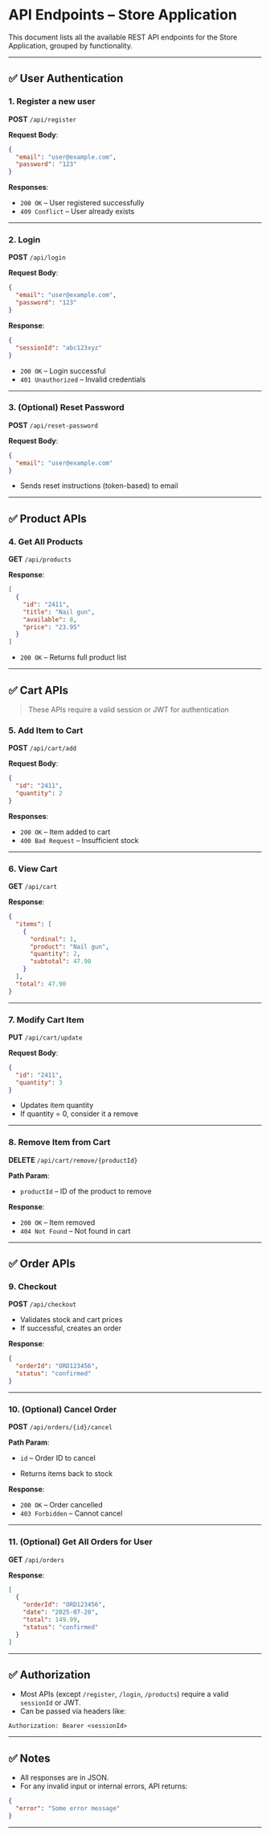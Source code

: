 #  API Endpoints – Store Application

This document lists all the available REST API endpoints for the Store Application, grouped by functionality.

---

## ✅ User Authentication

### 1. Register a new user
**POST** `/api/register`

**Request Body**:
```json
{
  "email": "user@example.com",
  "password": "123"
}
```

**Responses**:
- `200 OK` – User registered successfully
- `409 Conflict` – User already exists

---

### 2. Login
**POST** `/api/login`

**Request Body**:
```json
{
  "email": "user@example.com",
  "password": "123"
}
```

**Response**:
```json
{
  "sessionId": "abc123xyz"
}
```

- `200 OK` – Login successful
- `401 Unauthorized` – Invalid credentials

---

### 3. (Optional) Reset Password
**POST** `/api/reset-password`

**Request Body**:
```json
{
  "email": "user@example.com"
}
```

- Sends reset instructions (token-based) to email

---

## ✅ Product APIs

### 4. Get All Products
**GET** `/api/products`

**Response**:
```json
[
  {
    "id": "2411",
    "title": "Nail gun",
    "available": 8,
    "price": "23.95"
  }
]
```

- `200 OK` – Returns full product list

---

## ✅ Cart APIs

> These APIs require a valid session or JWT for authentication

### 5. Add Item to Cart
**POST** `/api/cart/add`

**Request Body**:
```json
{
  "id": "2411",
  "quantity": 2
}
```

**Responses**:
- `200 OK` – Item added to cart
- `400 Bad Request` – Insufficient stock

---

### 6. View Cart
**GET** `/api/cart`

**Response**:
```json
{
  "items": [
    {
      "ordinal": 1,
      "product": "Nail gun",
      "quantity": 2,
      "subtotal": 47.90
    }
  ],
  "total": 47.90
}
```

---

### 7. Modify Cart Item
**PUT** `/api/cart/update`

**Request Body**:
```json
{
  "id": "2411",
  "quantity": 3
}
```

- Updates item quantity
- If quantity = 0, consider it a remove

---

### 8. Remove Item from Cart
**DELETE** `/api/cart/remove/{productId}`

**Path Param**:
- `productId` – ID of the product to remove

**Response**:
- `200 OK` – Item removed
- `404 Not Found` – Not found in cart

---

## ✅ Order APIs

### 9. Checkout
**POST** `/api/checkout`

- Validates stock and cart prices
- If successful, creates an order

**Response**:
```json
{
  "orderId": "ORD123456",
  "status": "confirmed"
}
```

---

### 10. (Optional) Cancel Order
**POST** `/api/orders/{id}/cancel`

**Path Param**:
- `id` – Order ID to cancel

- Returns items back to stock

**Response**:
- `200 OK` – Order cancelled
- `403 Forbidden` – Cannot cancel

---

### 11. (Optional) Get All Orders for User
**GET** `/api/orders`

**Response**:
```json
[
  {
    "orderId": "ORD123456",
    "date": "2025-07-20",
    "total": 149.99,
    "status": "confirmed"
  }
]
```

---

## ✅ Authorization

- Most APIs (except `/register`, `/login`, `/products`) require a valid `sessionId` or JWT.
- Can be passed via headers like:
```
Authorization: Bearer <sessionId>
```

---

##  ✅ Notes

- All responses are in JSON.
- For any invalid input or internal errors, API returns:
```json
{
  "error": "Some error message"
}
```

---
